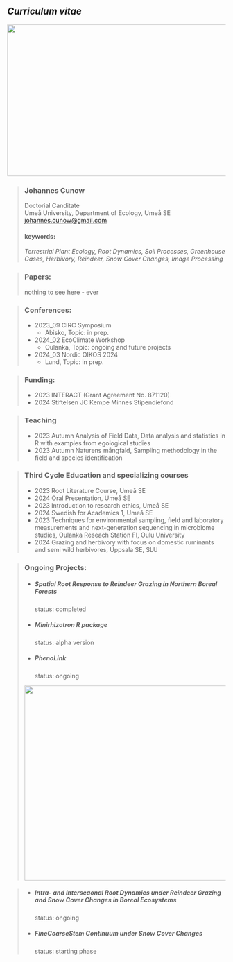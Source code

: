 ## _Curriculum vitae_
<img src= 'https://github.com/jcunow/jcunow/assets/164625771/5dc891cb-e461-41d2-98ea-e7552e5bc11a/20231019_092135_2.jpg' width='3500' height='350'>

>### **Johannes Cunow**
>Doctorial Canditate  
>Umeå University, Department of Ecology, Umeå SE  
>johannes.cunow@gmail.com  
>
>
>#### **keywords:**  
>*Terrestrial Plant Ecology, Root Dynamics, Soil Processes, Greenhouse Gases, Herbivory, Reindeer, Snow Cover Changes, Image Processing*

>### **Papers:**
>  nothing to see here - ever

>### **Conferences:**
>  * 2023_09 CIRC Symposium
>     * Abisko, Topic: in prep. 
>  * 2024_02 EcoClimate Workshop
>     * Oulanka, Topic: ongoing and future projects  
>  * 2024_03 Nordic OIKOS 2024
>     * Lund, Topic: in prep.

>### **Funding:**
>  * 2023 INTERACT (Grant Agreement No. 871120)
>  * 2024 Stiftelsen JC Kempe Minnes Stipendiefond

>### **Teaching**
> * 2023 Autumn   Analysis of Field Data, Data analysis and statistics in R with examples from egological studies
> * 2023 Autumn   Naturens mångfald, Sampling methodology in the field and species identification

>### **Third Cycle Education and specializing courses**
> * 2023 Root Literature Course, Umeå SE
> * 2024 Oral Presentation, Umeå SE
> * 2023 Introduction to research ethics, Umeå SE
> * 2024 Swedish for Academics 1, Umeå SE
> * 2023 Techniques for environmental sampling, field and laboratory measurements and next-generation sequencing in microbiome studies, Oulanka Reseach Station FI, Oulu University
> * 2024 Grazing and herbivory with focus on domestic ruminants and semi wild herbivores, Uppsala SE, SLU 

>### **Ongoing Projects:**
>  * ##### Spatial Root Response to Reindeer Grazing in Northern Boreal Forests
>    status: completed
>  * ##### Minirhizotron R package
>    status: alpha version
> *  ##### PhenoLink
>    status: ongoing
>  <img src= 'https://github.com/jcunow/jcunow/assets/164625771/ad23045f-9177-4a4a-9745-8fbe1ea37d9e.jpg' width='3500' height='450'>

>  * ##### Intra- and Interseaonal Root Dynamics under Reindeer Grazing and Snow Cover Changes in Boreal Ecosystems
>    status: ongoing
>  * ##### FineCoarseStem Continuum under Snow Cover Changes
>    status: starting phase

